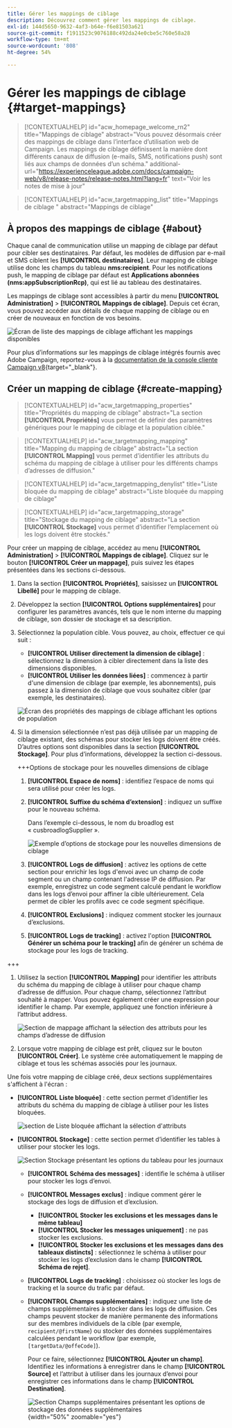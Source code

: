 ```yaml
---
title: Gérer les mappings de ciblage
description: Découvrez comment gérer les mappings de ciblage.
exl-id: 144d5650-9632-4af3-b64e-f6e81503a621
source-git-commit: f1911523c9076188c492da24e0cbe5c760e58a28
workflow-type: tm+mt
source-wordcount: '808'
ht-degree: 54%

---
```


# Gérer les mappings de ciblage {#target-mappings}

>[!CONTEXTUALHELP]
>id="acw_homepage_welcome_rn2"
>title="Mappings de ciblage"
>abstract="Vous pouvez désormais créer des mappings de ciblage dans l’interface d’utilisation web de Campaign. Les mappings de ciblage définissent la manière dont différents canaux de diffusion (e-mails, SMS, notifications push) sont liés aux champs de données d’un schéma."
>additional-url="https://experienceleague.adobe.com/docs/campaign-web/v8/release-notes/release-notes.html?lang=fr" text="Voir les notes de mise à jour"

>[!CONTEXTUALHELP]
>id="acw_targetmapping_list"
>title="Mappings de ciblage "
>abstract="Mappings de ciblage"

## À propos des mappings de ciblage {#about}

Chaque canal de communication utilise un mapping de ciblage par défaut pour cibler ses destinataires. Par défaut, les modèles de diffusion par e-mail et SMS ciblent les **[!UICONTROL destinataires]**. Leur mapping de ciblage utilise donc les champs du tableau **nms:recipient**. Pour les notifications push, le mapping de ciblage par défaut est **Applications abonnées (nms:appSubscriptionRcp)**, qui est lié au tableau des destinataires.

Les mappings de ciblage sont accessibles à partir du menu **[!UICONTROL Administration]** > **[!UICONTROL Mappings de ciblage]**. Depuis cet écran, vous pouvez accéder aux détails de chaque mapping de ciblage ou en créer de nouveaux en fonction de vos besoins.

![Écran de liste des mappings de ciblage affichant les mappings disponibles](assets/target-mappings-list.png)

Pour plus d’informations sur les mappings de ciblage intégrés fournis avec Adobe Campaign, reportez-vous à la [documentation de la console cliente Campaign v8](https://experienceleague.adobe.com/docs/campaign/campaign-v8/audience/add-profiles/target-mappings.html?lang=fr){target="_blank"}.

## Créer un mapping de ciblage {#create-mapping}

>[!CONTEXTUALHELP]
>id="acw_targetmapping_properties"
>title="Propriétés du mapping de ciblage"
>abstract="La section **[!UICONTROL Propriétés]** vous permet de définir des paramètres génériques pour le mapping de ciblage et la population ciblée."

>[!CONTEXTUALHELP]
>id="acw_targetmapping_mapping"
>title="Mapping du mapping de ciblage"
>abstract="La section **[!UICONTROL Mapping]** vous permet d’identifier les attributs du schéma du mapping de ciblage à utiliser pour les différents champs d’adresses de diffusion."

>[!CONTEXTUALHELP]
>id="acw_targetmapping_denylist"
>title="Liste bloquée du mapping de ciblage"
>abstract="Liste bloquée du mapping de ciblage"

>[!CONTEXTUALHELP]
>id="acw_targetmapping_storage"
>title="Stockage du mapping de ciblage"
>abstract="La section **[!UICONTROL Stockage]** vous permet d’identifier l’emplacement où les logs doivent être stockés."

Pour créer un mapping de ciblage, accédez au menu **[!UICONTROL Administration]** > **[!UICONTROL Mappings de ciblage]**. Cliquez sur le bouton **[!UICONTROL Créer un mappage]**, puis suivez les étapes présentées dans les sections ci-dessous.

1. Dans la section **[!UICONTROL Propriétés]**, saisissez un **[!UICONTROL Libellé]** pour le mapping de ciblage.

1. Développez la section **[!UICONTROL Options supplémentaires]** pour configurer les paramètres avancés, tels que le nom interne du mapping de ciblage, son dossier de stockage et sa description.

1. Sélectionnez la population cible. Vous pouvez, au choix, effectuer ce qui suit :

   * **[!UICONTROL Utiliser directement la dimension de ciblage]** : sélectionnez la dimension à cibler directement dans la liste des dimensions disponibles.
   * **[!UICONTROL Utiliser les données liées]** : commencez à partir d&#39;une dimension de ciblage (par exemple, les abonnements), puis passez à la dimension de ciblage que vous souhaitez cibler (par exemple, les destinataires).

   ![Écran des propriétés des mappings de ciblage affichant les options de population](assets/target-mappings-properties.png)

1. Si la dimension sélectionnée n’est pas déjà utilisée par un mapping de ciblage existant, des schémas pour stocker les logs doivent être créés. D’autres options sont disponibles dans la section **[!UICONTROL Stockage]**. Pour plus d’informations, développez la section ci-dessous.

   +++Options de stockage pour les nouvelles dimensions de ciblage

   1. **[!UICONTROL Espace de noms]** : identifiez l’espace de noms qui sera utilisé pour créer les logs.
   1. **[!UICONTROL Suffixe du schéma d’extension]** : indiquez un suffixe pour le nouveau schéma.

      Dans l’exemple ci-dessous, le nom du broadlog est « cusbroadlogSupplier ».

      ![Exemple d’options de stockage pour les nouvelles dimensions de ciblage](assets/target-mappings-new.png)

   1. **[!UICONTROL Logs de diffusion]** : activez les options de cette section pour enrichir les logs d&#39;envoi avec un champ de code segment ou un champ contenant l&#39;adresse IP de diffusion. Par exemple, enregistrez un code segment calculé pendant le workflow dans les logs d’envoi pour affiner la cible ultérieurement. Cela permet de cibler les profils avec ce code segment spécifique.

   1. **[!UICONTROL Exclusions]** : indiquez comment stocker les journaux d’exclusions.

   1. **[!UICONTROL Logs de tracking]** : activez l&#39;option **[!UICONTROL Générer un schéma pour le tracking]** afin de générer un schéma de stockage pour les logs de tracking.

+++

1. Utilisez la section **[!UICONTROL Mapping]** pour identifier les attributs du schéma du mapping de ciblage à utiliser pour chaque champ d’adresse de diffusion. Pour chaque champ, sélectionnez l’attribut souhaité à mapper. Vous pouvez également créer une expression pour identifier le champ. Par exemple, appliquez une fonction inférieure à l’attribut address.

   ![Section de mappage affichant la sélection des attributs pour les champs d’adresse de diffusion](assets/target-mappings-mapping.png)

1. Lorsque votre mapping de ciblage est prêt, cliquez sur le bouton **[!UICONTROL Créer]**. Le système crée automatiquement le mapping de ciblage et tous les schémas associés pour les journaux.

Une fois votre mapping de ciblage créé, deux sections supplémentaires s&#39;affichent à l&#39;écran :

* **[!UICONTROL Liste bloquée]** : cette section permet d’identifier les attributs du schéma du mapping de ciblage à utiliser pour les listes bloquées.

  ![section de Liste bloquée affichant la sélection d&#39;attributs](assets/target-mappings-denylisting.png)

* **[!UICONTROL Stockage]** : cette section permet d’identifier les tables à utiliser pour stocker les logs.

  ![Section Stockage présentant les options du tableau pour les journaux](assets/target-mappings-storage.png)

   * **[!UICONTROL Schéma des messages]** : identifie le schéma à utiliser pour stocker les logs d’envoi.
   * **[!UICONTROL Messages exclus]** : indique comment gérer le stockage des logs de diffusion et d’exclusion.

      * **[!UICONTROL Stocker les exclusions et les messages dans le même tableau]**
      * **[!UICONTROL Stocker les messages uniquement]** : ne pas stocker les exclusions.
      * **[!UICONTROL Stocker les exclusions et les messages dans des tableaux distincts]** : sélectionnez le schéma à utiliser pour stocker les logs d’exclusion dans le champ **[!UICONTROL Schéma de rejet]**.

   * **[!UICONTROL Logs de tracking]** : choisissez où stocker les logs de tracking et la source du trafic par défaut.
   * **[!UICONTROL Champs supplémentaires]** : indiquez une liste de champs supplémentaires à stocker dans les logs de diffusion. Ces champs peuvent stocker de manière permanente des informations sur des membres individuels de la cible (par exemple, `recipient/@firstName`) ou stocker des données supplémentaires calculées pendant le workflow (par exemple, `[targetData/@offeCode]`).

     Pour ce faire, sélectionnez **[!UICONTROL Ajouter un champ]**. Identifiez les informations à enregistrer dans le champ **[!UICONTROL Source]** et l’attribut à utiliser dans les journaux d’envoi pour enregistrer ces informations dans le champ **[!UICONTROL Destination]**.

     ![Section Champs supplémentaires présentant les options de stockage des données supplémentaires](assets/target-mappings-additional.png){width="50%" zoomable="yes"}